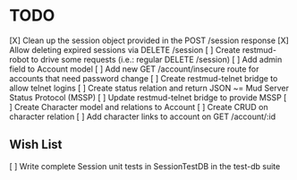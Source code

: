 # TODO
[X] Clean up the session object provided in the POST /session response
[X] Allow deleting expired sessions via DELETE /session
[ ] Create restmud-robot to drive some requests (i.e.: regular DELETE /session)
[ ] Add admin field to Account model
[ ] Add new GET /account/insecure route for accounts that need password change
[ ] Create restmud-telnet bridge to allow telnet logins
[ ] Create status relation and return JSON ~= Mud Server Status Protocol (MSSP)
[ ] Update restmud-telnet bridge to provide MSSP
[ ] Create Character model and relations to Account
[ ] Create CRUD on character relation
[ ] Add character links to account on GET /account/:id

## Wish List
[ ] Write complete Session unit tests in SessionTestDB in the test-db suite
